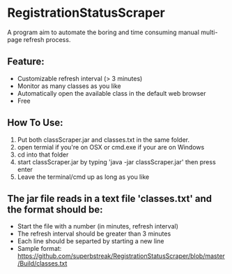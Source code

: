 # RegistrationStatusScraper
A program aim to automate the boring and time consuming manual multi-page refresh process.

Feature:
--
- Customizable refresh interval (> 3 minutes)
- Monitor as many classes as you like
- Automatically open the available class in the default web browser
- Free

How To Use:<br />
--
1. Put both classScraper.jar and classes.txt in the same folder.<br />
2. open termial if you're on OSX or cmd.exe if your are on Windows<br />
3. cd into that folder<br />
4. start classScraper.jar by typing 'java -jar classScraper.jar' then press enter<br />
5. Leave the terminal/cmd up as long as you like<br />


The jar file reads in a text file 'classes.txt' and the format should be:
--
- Start the file with a number (in minutes, refresh interval)
- The refresh interval should be greater than 3 minutes
- Each line should be separted by starting a new line
- Sample format: https://github.com/superbstreak/RegistrationStatusScraper/blob/master/Build/classes.txt

